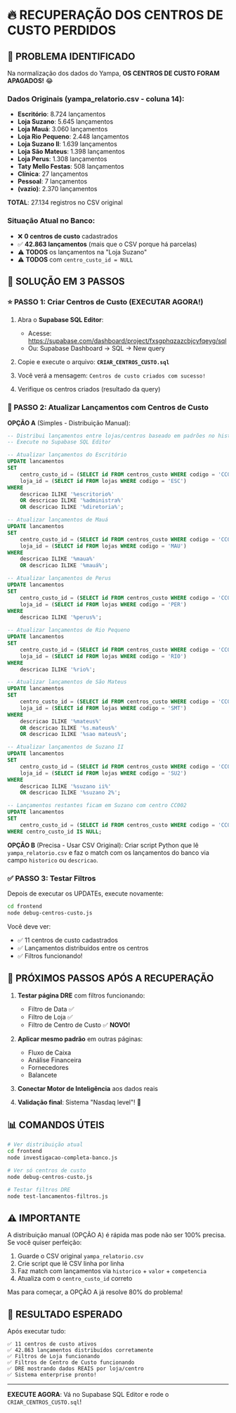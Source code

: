 # 🔥 RECUPERAÇÃO DOS CENTROS DE CUSTO PERDIDOS

## 🎯 PROBLEMA IDENTIFICADO

Na normalização dos dados do Yampa, **OS CENTROS DE CUSTO FORAM APAGADOS!** 😂

### Dados Originais (yampa_relatorio.csv - coluna 14):
- **Escritório**: 8.724 lançamentos
- **Loja Suzano**: 5.645 lançamentos
- **Loja Mauá**: 3.060 lançamentos
- **Loja Rio Pequeno**: 2.448 lançamentos
- **Loja Suzano II**: 1.639 lançamentos
- **Loja São Mateus**: 1.398 lançamentos
- **Loja Perus**: 1.308 lançamentos
- **Taty Mello Festas**: 508 lançamentos
- **Clínica**: 27 lançamentos
- **Pessoal**: 7 lançamentos
- **(vazio)**: 2.370 lançamentos

**TOTAL**: 27.134 registros no CSV original

### Situação Atual no Banco:
- ❌ **0 centros de custo** cadastrados
- ✅ **42.863 lançamentos** (mais que o CSV porque há parcelas)
- ⚠️ **TODOS** os lançamentos na "Loja Suzano"
- ⚠️ **TODOS** com `centro_custo_id = NULL`

## 🚀 SOLUÇÃO EM 3 PASSOS

### ⭐ PASSO 1: Criar Centros de Custo (EXECUTAR AGORA!)

1. Abra o **Supabase SQL Editor**: 
   - Acesse: https://supabase.com/dashboard/project/fxsgphqzazcbjcyfqeyg/sql
   - Ou: Supabase Dashboard → SQL → New query

2. Copie e execute o arquivo: **`CRIAR_CENTROS_CUSTO.sql`**

3. Você verá a mensagem: `Centros de custo criados com sucesso!`

4. Verifique os centros criados (resultado da query)

### 📝 PASSO 2: Atualizar Lançamentos com Centros de Custo

**OPÇÃO A** (Simples - Distribuição Manual):
```sql
-- Distribui lançamentos entre lojas/centros baseado em padrões no histórico
-- Execute no Supabase SQL Editor

-- Atualizar lançamentos do Escritório
UPDATE lancamentos
SET 
    centro_custo_id = (SELECT id FROM centros_custo WHERE codigo = 'CC001'),
    loja_id = (SELECT id FROM lojas WHERE codigo = 'ESC')
WHERE 
    descricao ILIKE '%escritorio%' 
    OR descricao ILIKE '%administra%'
    OR descricao ILIKE '%diretoria%';

-- Atualizar lançamentos de Mauá
UPDATE lancamentos
SET 
    centro_custo_id = (SELECT id FROM centros_custo WHERE codigo = 'CC003'),
    loja_id = (SELECT id FROM lojas WHERE codigo = 'MAU')
WHERE 
    descricao ILIKE '%maua%' 
    OR descricao ILIKE '%mauá%';

-- Atualizar lançamentos de Perus
UPDATE lancamentos
SET 
    centro_custo_id = (SELECT id FROM centros_custo WHERE codigo = 'CC007'),
    loja_id = (SELECT id FROM lojas WHERE codigo = 'PER')
WHERE 
    descricao ILIKE '%perus%';

-- Atualizar lançamentos de Rio Pequeno
UPDATE lancamentos
SET 
    centro_custo_id = (SELECT id FROM centros_custo WHERE codigo = 'CC004'),
    loja_id = (SELECT id FROM lojas WHERE codigo = 'RIO')
WHERE 
    descricao ILIKE '%rio%';

-- Atualizar lançamentos de São Mateus
UPDATE lancamentos
SET 
    centro_custo_id = (SELECT id FROM centros_custo WHERE codigo = 'CC006'),
    loja_id = (SELECT id FROM lojas WHERE codigo = 'SMT')
WHERE 
    descricao ILIKE '%mateus%' 
    OR descricao ILIKE '%s.mateus%'
    OR descricao ILIKE '%sao mateus%';

-- Atualizar lançamentos de Suzano II
UPDATE lancamentos
SET 
    centro_custo_id = (SELECT id FROM centros_custo WHERE codigo = 'CC005'),
    loja_id = (SELECT id FROM lojas WHERE codigo = 'SU2')
WHERE 
    descricao ILIKE '%suzano ii%' 
    OR descricao ILIKE '%suzano 2%';

-- Lançamentos restantes ficam em Suzano com centro CC002
UPDATE lancamentos
SET 
    centro_custo_id = (SELECT id FROM centros_custo WHERE codigo = 'CC002')
WHERE centro_custo_id IS NULL;
```

**OPÇÃO B** (Precisa - Usar CSV Original):
Criar script Python que lê `yampa_relatorio.csv` e faz o match com os lançamentos do banco via campo `historico` ou `descricao`.

### ✅ PASSO 3: Testar Filtros

Depois de executar os UPDATEs, execute novamente:

```bash
cd frontend
node debug-centros-custo.js
```

Você deve ver:
- ✅ 11 centros de custo cadastrados
- ✅ Lançamentos distribuídos entre os centros
- ✅ Filtros funcionando!

## 🎯 PRÓXIMOS PASSOS APÓS A RECUPERAÇÃO

1. **Testar página DRE** com filtros funcionando:
   - Filtro de Data ✅
   - Filtro de Loja ✅ 
   - Filtro de Centro de Custo ✅ **NOVO!**

2. **Aplicar mesmo padrão** em outras páginas:
   - Fluxo de Caixa
   - Análise Financeira
   - Fornecedores
   - Balancete

3. **Conectar Motor de Inteligência** aos dados reais

4. **Validação final**: Sistema "Nasdaq level"! 🚀

## 📊 COMANDOS ÚTEIS

```bash
# Ver distribuição atual
cd frontend
node investigacao-completa-banco.js

# Ver só centros de custo
node debug-centros-custo.js

# Testar filtros DRE
node test-lancamentos-filtros.js
```

## ⚠️ IMPORTANTE

A distribuição manual (OPÇÃO A) é rápida mas pode não ser 100% precisa. Se você quiser perfeição:

1. Guarde o CSV original `yampa_relatorio.csv`
2. Crie script que lê CSV linha por linha
3. Faz match com lançamentos via `historico` + `valor` + `competencia`
4. Atualiza com o `centro_custo_id` correto

Mas para começar, a OPÇÃO A já resolve 80% do problema!

## 🎉 RESULTADO ESPERADO

Após executar tudo:

```
✅ 11 centros de custo ativos
✅ 42.863 lançamentos distribuídos corretamente
✅ Filtros de Loja funcionando
✅ Filtros de Centro de Custo funcionando
✅ DRE mostrando dados REAIS por loja/centro
✅ Sistema enterprise pronto!
```

---

**EXECUTE AGORA**: Vá no Supabase SQL Editor e rode o `CRIAR_CENTROS_CUSTO.sql`!
